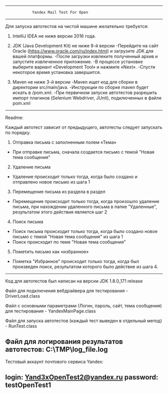 ------------------------------------------------------------------
                Yandex Mail Test For Open
------------------------------------------------------------------
Для запуска автотестов на чистой машине желательно требуется:

1. IntelliJ IDEA не ниже версии 2016 года.

2. JDK (Java Development Kit) не ниже 8-й версии
-Перейдите на сайт Oracle (https://www.oracle.com/ru/index.html) и загрузите JDK для вашей платформы.
-После загрузки извлеките полученный архив и запустите извлеченное приложение.
-В процессе установке выберите вариант «Development Tool» и нажмите «Next».
-Спустя некоторое время установка завершится.

3. Maven не ниже 3-й версии
-Maven ищет код для сборки в директории <project>src/main/java.
-Инструкции по сборке maven будет искать в <project>/pom.xml.
-При первичном запуске автотестов разрешить импорт плагинов (Selenium Webdriver, JUnit), подключенных в файле pom.xml
------------------------------------------------------------------

Readme:

Каждый автотест зависит от предыдущего, автотесты следует запускать по порядку.

1. Отправка письма с заполненным полем «Тема»
- При отправке письма, сначала создается письмо с темой "Новая тема сообщения"

2. Удаление письма
- Удаление происходит только тогда, когда было создано и отправлено новое письмо из шага 1

3. Перемещение письма из раздела в раздел
- Перемещение происходит только тогда, когда произошло удаление письма, при нахождении удаленного письма в папке "Удаленные", результатом этого действия является шаг 2

4. Поиск письма
- Поиск письма происходит только тогда, когда было создано новое письмо с темой "Новая тема сообщения" из шага 1
- Поиск происходит по теме "Новая тема сообщения"

5. Пометить письмо как «избранное»
- Пометка "Избранное" происходит только тогда, когда был произведен поиск, результатом которого было действие из шага 4.
------------------------------------------------------------------
Код для автотестов был написан на версии JDK 1.8.0_171 release

Файл для подключения вебдрайвера для тестирования - DriverLoad.class

Файл с основными параметрами (Логин, пароль, сайт, тема сообщения) для тестирования - YandexMainPage.class

Файл для запуска автотестов (каждый тест выведен в отдельный метод) - RunTest.class 

Файл для логирования результатов автотестов: C:\TMP\log_file.log
------------------------------------------------------------------
Тестовый аккаунт почтового сервиса Yandex:

login: Yand3xOpenTest2@yandex.ru
password: testOpenTest1
------------------------------------------------------------------
